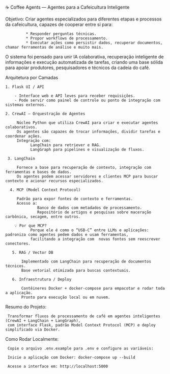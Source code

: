☕ Coffee Agents — Agentes para a Cafeicultura Inteligente

Objetivo: Criar agentes especializados para diferentes etapas e processos da cafeicultura, capazes de cooperar entre si para:

             * Responder perguntas técnicas.
             * Propor workflows de processamento.
             * Executar ações como persistir dados, recuperar documentos, chamar ferramentas de análise e muito mais.
                 
O sistema foi pensado para unir IA colaborativa, recuperação inteligente de informações e execução automatizada de tarefas, 
criando uma base sólida para apoiar produtores, pesquisadores e técnicos da cadeia do café.

Arquitetura por Camadas

    1. Flask UI / API
    
        - Interface web e API leves para receber requisições.
        - Pode servir como painel de controle ou ponto de integração com sistemas externos.

    2. CrewAI — Orquestração de Agentes
    
         Núcleo Python que utiliza CrewAI para criar e executar agentes colaborativos.
         Os agentes são capazes de trocar informações, dividir tarefas e coordenar ações.
         Integração com:
               LangChain para retriever e RAG.
               LangGraph para pipelines e visualização de fluxos.

     3. LangChain
     
         Fornece a base para recuperação de contexto, integração com ferramentas e bases de dados.
         Os agentes podem acessar servidores e clientes MCP para buscar contexto e acionar recursos especializados.

      4. MCP (Model Context Protocol)
      
         Padrão para expor fontes de contexto e ferramentas.
         Acesso a:
                  Banco de dados com metadados de processamento.
                  Repositório de artigos e pesquisas sobre maceração carbônica, secagem, entre outros.

        💡 Por que MCP?
               Porque ele é como o “USB-C” entre LLMs e aplicações: padroniza como agentes pedem dados e usam ferramentas, 
               facilitando a integração com  novas fontes sem reescrever conectores.

       5. RAG / Vector DB
       
           Implementado com LangChain para recuperação de documentos técnicos.
           Base vetorial otimizada para buscas contextuais.

       6. Infraestrutura / Deploy
       
           Contêineres Docker + docker-compose para empacotar e rodar toda a aplicação.
           Pronto para execução local ou em nuvem.

Resumo do Projeto:

     Transformar fluxos de processamento de café em agentes inteligentes (CrewAI + LangChain + LangGraph),
     com interface Flask, padrão Model Context Protocol (MCP) e deploy simplificado via Docker.

Como Rodar Localmente:

     Copie o arquivo .env.example para .env e configure as variáveis:
     
     Inicie a aplicação com Docker: docker-compose up --build
     
     Acesse a interface em: http://localhost:5000
